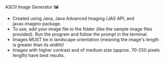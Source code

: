 ASCII Image Generator 🖼️
* Created using Java, Java Advanced Imaging (JAI) API, and javax.imageio package. 
* To use, add your image file to the folder (like the sample image files provided). Run the program and follow the prompt in the terminal.
* Images MUST be in landscape orientation (meaning the image's length is greater than its width)!
* Images with higher contrast and of medium size (approx. 70-250 pixels length) have best results.

